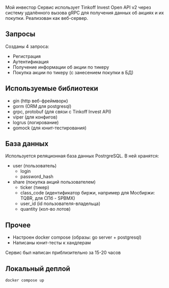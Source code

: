 Мой инвестор
Сервис использует Tinkoff Invest Open API v2 через систему удалённого вызова gRPC для получения данных об акциях и их покупки.
Реализован как веб-сервер.

## Запросы
Созданы 4 запроса:
- Регистрация
- Аутентификация
- Получение информации об акции по тикеру
- Покупка акции по тикеру (с занесением покупки в БД)

## Используемые библиотеки
- gin (http веб-фреймворк)
- gorm (ORM для postgresql)
- grpc, protobuf (для связи с Tinkoff Invest API)
- viper (для конфигов)
- logrus (логирование)
- gomock (для юнит-тестирования)

## База данных
Используется реляционная база данных PostrgreSQL.
В ней хранятся:
- user (пользователь)
    - login
    - password_hash
- share (покупка акций пользователем)
    - ticker (тикер)
    - class_code (идентификатор биржи, например для Мосбиржи: TQBR, для СПб - SPBMX)
    - user_id (id пользователя-владельца)
    - quantity (кол-во лотов)

## Прочее
- Настроен docker compose (образы: go server + postgresql)
- Написаны юнит-тесты к хандлерам

Сервис был написан приблизительно за 15-20 часов

## Локальный деплой
`docker compose up`
